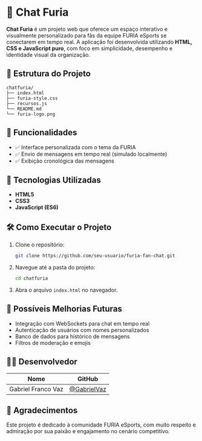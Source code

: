 # 🐾 Chat Furia

**Chat Furia** é um projeto web que oferece um espaço interativo e visualmente personalizado para fãs da equipe FURIA eSports se conectarem em tempo real. A aplicação foi desenvolvida utilizando **HTML, CSS e JavaScript puro**, com foco em simplicidade, desempenho e identidade visual da organização.

## 📁 Estrutura do Projeto

```
chatfuria/
├── index.html
├── furia-style.css
├── recursos.js
└── README.md
└── furia-logo.png
```

## 🚀 Funcionalidades

- ✅ Interface personalizada com o tema da FURIA
- ✅ Envio de mensagens em tempo real (simulado localmente)
- ✅ Exibição cronológica das mensagens

## 🎨 Tecnologias Utilizadas

- **HTML5**
- **CSS3**
- **JavaScript (ES6)**

## 🛠️ Como Executar o Projeto

1. Clone o repositório:
   ```bash
   git clone https://github.com/seu-usuario/furia-fan-chat.git
   ```

2. Navegue até a pasta do projeto:
   ```bash
   cd chatfuria
   ```

3. Abra o arquivo `index.html` no navegador.

## 📌 Possíveis Melhorias Futuras

- Integração com WebSockets para chat em tempo real
- Autenticação de usuários com nomes personalizados
- Banco de dados para histórico de mensagens
- Filtros de moderação e emojis

## 👨‍💻 Desenvolvedor

| Nome     | GitHub                           |
|----------|----------------------------------|
| Gabriel Franco Vaz | [@GabrielVaz](https://github.com/Vaz-Gabriel) |

## 🖤 Agradecimentos

Este projeto é dedicado à comunidade FURIA eSports, com muito respeito e admiração por sua paixão e engajamento no cenário competitivo.